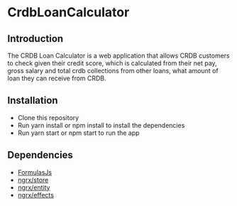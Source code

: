 # CrdbLoanCalculator

## Introduction

The CRDB Loan Calculator is a web application that allows CRDB customers to check given their credit score, which is calculated from their net pay, gross salary and total crdb collections from other loans, what amount of loan they can receive from CRDB.

## Installation

- Clone this repository
- Run yarn install or npm install to install the dependencies
- Run yarn start or npm start to run the app

## Dependencies

- [FormulasJs](https://www.npmjs.com/package/@formulajs/formulajs)
- [ngrx/store](https://ngrx.io/guide/store/)
- [ngrx/entity](https://ngrx.io/guide/entity)
- [ngrx/effects](https://ngrx.io/guide/effects)
